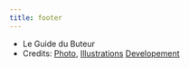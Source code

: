 ```yaml
---
title: footer
---
```


* Le Guide du Buteur
* Credits: [Photo](https://unsplash.com/photos/22mlwLRBlj0), [Illustrations](http://creativecrunk.com/google-pixel-psd-mockup/) [Developement](https://davidl.fr/)
